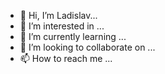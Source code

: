 - 👋 Hi, I’m  Ladislav...
- 👀 I’m interested in ...
- 🌱 I’m currently learning ...
- 💞️ I’m looking to collaborate on ...
- 📫 How to reach me ...

<!---
Lp83cze/Lp83cze is a ✨ special ✨ repository because its `README.md` (this file) appears on your GitHub profile.
You can click the Preview link to take a look at your changes.
--->
